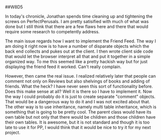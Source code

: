 ##W8D5 

In today's chronicle, Jonathan spends time cleaning up and tightening the screws on PerfectPerusals. I am pretty satisified with much of what was done but I still think that there are a few flaws here and there that would require some research to competently address. 

The main issue regards how I want to implement the Friend Feed. The way I am doing it right now is to have a number of disparate objects which the back end collects and pukes out at the client. I then wrote client side code that would let the browser interpret all that and put it together in a simple organized way. To me this seemed like a pretty hackish way but for just displaying the friend feed it worked. Can't really complain. 

However, then came the real issue. I realized relatively later that people can comment not only on Reviews but also shelvings of books and adding of friends. What the heck? I have never seen this sort of functionality before. Does this make sense at all? Well it is there so I have to implement it. Now the way I could probably do it is just to create separate "comment" objects. That would be a dangerous way to do it and I was not excited about that. The other way is to use inheritance, namely multi table inheritance, which is something that is going to be pretty cool. The parent class would have its own table but not only that there would be children and those children have their own tables. It is awesome, but it is not standard and though it is too late to use it for PP, I would think that it would be nice to try it for my next project. 